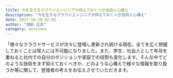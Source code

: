 ```yaml
---
title: 今を生きるクラウドエンジニアが抑えておくべき技術と心構え
description: "今を生きるクラウドエンジニアが抑えておくべき技術と心構え"
date: 2017-10-28 02:02
author: "胡田 正彦"
category: sessions
---
```

「様々なクラウドサービスが次々に登場し更新され続ける現在。全てを広く把握しておくことは常人には不可能になりました。また、学生、社会人として年月を重ねると社内での自分のポジションや家庭での役割も変化します。そんな中でどのような技術をまず抑えておくべきか、どのような心構えで様々な情報を取り扱うか等に関して、登壇者の考えをお伝えさせていただきます。